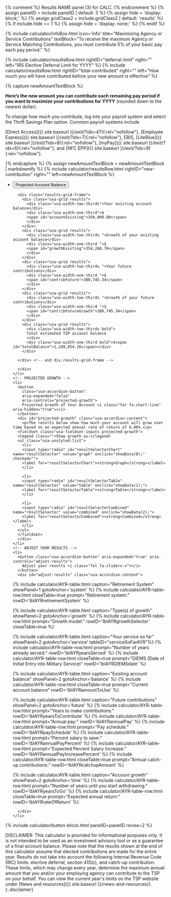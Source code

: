 {% comment %}
Results NAME panel (3) for CALC.
{% endcomment %}
{% assign panelID = include.panelID | default: 3 %}
{% assign hide = 'display: block;' %}
{% assign gridClass2 = include.gridClass2 | default: 'results' %}
{% if include.hide == 1 %} {% assign hide = 'display: none;' %} {% endif %}

<section id="panel-{{ panelID }}" class="calculator-panel" style="{{ hide }}" markdown="1">

{% include calculator/infoBox.html icon='info'
    title="Maximizing Agency or Service Contributions"
    textBlock="To receive the maximum Agency or Service Matching Contributions, you must contribute 5% of your basic pay each pay period."
%}


<div class="results-grid-frame" markdown="1">
{% include calculator/resultsRow.html rightID="deferral-limit" right=""
  left="IRS Elective Deferral Limit for <span class='year-choosen'>YYYY</span>" %}
{% include calculator/resultsRow.html rightID="total-contributed" right=""
  left="How much you will have contributed before your new amount is effective" %}

{% capture newAmountTextBlock %}

**Here’s the new amount you can contribute each remaining pay period if you
want to maximize your contributions for <span class='year-choosen'>YYYY</span>**
(rounded down to the nearest dollar).

To change how much you contribute, log into your payroll system and select the Thrift Savings Plan option. Common payroll systems include

[Direct Access]({{ site.baseurl }}/exit/?idx=47){:rel="nofollow"}, [Employee Express]({{ site.baseurl }}/exit/?idx=7){:rel="nofollow"}, EBIS, [LiteBlue]({{ site.baseurl }}/exit/?idx=8){:rel="nofollow"}, [myPay]({{ site.baseurl }}/exit/?idx=6){:rel="nofollow"}, and [NFC EPP]({{ site.baseurl }}/exit/?idx=9){:rel="nofollow"}.

{% endcapture %}
{% assign newAmountTextBlock = newAmountTextBlock | markdownify %}
{% include calculator/resultsRow.html rightID="new-contribution" right="" left=newAmountTextBlock %}

  </div>

  <ul class="usa-accordion icons">
  <!-- PROJECTED BALANCE -->
    <li>
      <button
        class="usa-accordion-button"
        aria-expanded="false"
        aria-controls="projected-balance">
        Projected Account Balance <i class="fal fa-search-dollar" aria-hidden="true"></i>
      </button>
      <div id="projected-balance" class="usa-accordion-content">

      <div class="results-grid-frame">
        <div class="usa-grid results">
          <div class="usa-width-two-thirds">Your existing account balance</div>
          <div class="usa-width-one-third">$
          <span id="accountExisting">350,000.00</span>
          </div>
        </div>
        <div class="usa-grid results">
          <div class="usa-width-two-thirds ">Growth of your existing account balance</div>
          <div class="usa-width-one-third ">$
          <span id="growthExisting">354,268.78</span>
          </div>
        </div>
        <div class="usa-grid results">
          <div class="usa-width-two-thirds ">Your future contributions</div>
          <div class="usa-width-one-third ">$
          <span id="contribFuture">380,745.34</span>
          </div>
        </div>
        <div class="usa-grid results">
          <div class="usa-width-two-thirds ">Growth of your future contributions</div>
          <div class="usa-width-one-third ">$
          <span id="contribFutureGrowth">380,745.34</span>
          </div>
        </div>
        <div class="usa-grid results">
          <div class="usa-width-two-thirds bold">
          Total estimated TSP account balance
          </div>
          <div class="usa-width-one-third bold">$<span id="totalBalance">1,249,854.26</span></div>
        </div>

      </div> <!-- end div.results-grid-frame -->

      </div>
    </li>
    <!-- PROJECTED GROWTH -->
    <li>
      <button
        class="usa-accordion-button"
        aria-expanded="false"
        aria-controls="projected-growth">
        Projected Growth of Your Account <i class="far fa-chart-line" aria-hidden="true"></i>
      </button>
      <div id="projected-growth" class="usa-accordion-content">
        <p>The results below show how much your account will grow over time based on an expected annual rate of return of 6.00%.</p>
      <fieldset class="usa-fieldset-inputs projected-growth">
      <legend class="">Show growth as:</legend>
      <ul class="usa-unstyled-list">
        <li>
        <input type="radio" id="resultSelectorChart" name="resultSelector" value="graph" onclick="showData(0);" checked="">
        <label for="resultSelectorChart"><strong>Graph</strong></label>
        </li>

        <li>
        <input type="radio" id="resultSelectorTable" name="resultSelector" value="table" onclick="showData(1);">
        <label for="resultSelectorTable"><strong>Table</strong></label>
        </li>

        <li>
        <input type="radio" id="resultSelectorCombined" name="resultSelector" value="combined" onclick="showData(2);">
        <label for="resultSelectorCombined"><strong>Combined</strong></label>
        </li>
      </ul>
      </fieldset>
      </div>
    </li>
    <!-- ADJUST YOUR RESULTS -->
    <li>
      <button class="usa-accordion-button" aria-expanded="true" aria-controls="adjust-results">
        Adjust your results <i class="fal fa-sliders-v"></i>
      </button>
      <div id="adjust-results" class="usa-accordion-content">

{% include calculator/AYR-table.html caption="Retirement System" showPanel=1 gotoAnchor='system' %}
{% include calculator/AYR-table-row.html closeTable=true
  prompt="Retirement system:" rowID='lblAYRretirementSystem' %}

{% include calculator/AYR-table.html caption="Type(s) of growth" showPanel=2 gotoAnchor='growth' %}
{% include calculator/AYR-table-row.html prompt="Growth model:" rowID='lblAYRgrowthSelector' closeTable=true %}

{% include calculator/AYR-table.html caption="Your service so far" showPanel=2 gotoAnchor='service' tableID="serviceSoFarAYR"%}
{% include calculator/AYR-table-row.html prompt="Number of years already served:" rowID='lblAYRyearsServed' %}
{% include calculator/AYR-table-row.html closeTable=true
  prompt="DIEMS (Date of Initial Entry into Military Service)" rowID='lblAYRDIEMSdate' %}

{% include calculator/AYR-table.html caption="Existing account balance" showPanel=2 gotoAnchor='balance' %}
{% include calculator/AYR-table-row.html closeTable=true
  prompt="Current account balance" rowID='lblAYRamountToUse' %}

{% include calculator/AYR-table.html caption="Future contributions" showPanel=2 gotoAnchor='future' %}
{% include calculator/AYR-table-row.html
  prompt="Years to make contributions:" rowID='lblAYRyearsToContribute' %}
{% include calculator/AYR-table-row.html prompt="Annual pay:" rowID='lblAYRannualPay' %}
{% include calculator/AYR-table-row.html prompt="Pay schedule:" rowID='lblAYRpaySchedule' %}
{% include calculator/AYR-table-row.html
  prompt="Percent salary to save:" rowID='lblAYRannualPayPercent' %}
{% include calculator/AYR-table-row.html
  prompt="Expected Percent Salary Increase:" rowID='lblAYRannualPayIncreasePercent' %}
{% include calculator/AYR-table-row.html closeTable=true
  prompt="Annual catch-up contributions:" rowID='lblAYRcatchupAmount' %}

{% include calculator/AYR-table.html caption="Account growth" showPanel=2 gotoAnchor='time' %}
{% include calculator/AYR-table-row.html
  prompt="Number of years until you start withdrawing:" rowID='lblAYRyearsToGo' %}
{% include calculator/AYR-table-row.html closeTable=true
    prompt="Expected annual return:" rowID='lblAYRrateOfReturn' %}

      </div>
    </li>
  </ul>

{% include calculator/button-block.html panelID=panelID revise=2 %}

</section>


DISCLAIMER: This calculator is provided for informational purposes only. It is not intended to be used as an investment advisory tool or as a guarantee of a final account balance. Please note that the results shown at the end of this calculator assume that elected contributions are made for the entire year. Results do not take into account the following Internal Revenue Code (IRC) limits: <span data-term="Elective Deferral Limit" class="js-glossary-toggle term term-end">elective deferral</span>, <span data-term="Section 415(c) Limit" class="js-glossary-toggle term term-end">section 415(c)</span>, and <span data-term="Catch-Up Contribution Limit" class="js-glossary-toggle term term-end">catch-up contribution</span>. These limits, which may change every year, determine the maximum annual amount that you and/or your employing agency can contribute to the TSP on your behalf. You can view the current year's limits on the TSP website under [News and resources]({{ site.baseurl }}/news-and-resources/).
{:.disclaimer}
